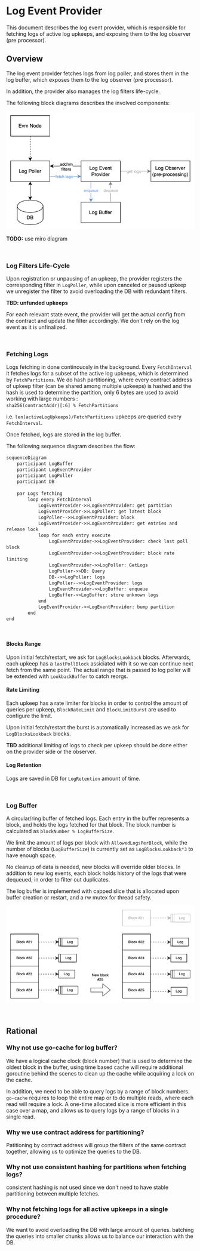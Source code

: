 # Log Event Provider

This document describes the log event provider, which is responsible for fetching logs of active log upkeeps, and exposing them to the log observer (pre processor).

## Overview

The log event provider fetches logs from log poller, 
and stores them in the log buffer, which exposes them to the 
log observer (pre processor).

In addition, the provider also manages the log filters life-cycle. 

The following block diagrams describes the involved components:

![Log Event Provider Diagram](./images/block_log_event_provider.png)

**TODO:** use miro diagram

<br />

### Log Filters Life-Cycle

Upon registration or unpausing of an upkeep, the provider registers the corresponding filter in `LogPoller`, while upon canceled or paused upkeep we unregister the filter to avoid overloading the DB with redundant filters.

**TBD: unfunded upkeeps**

For each relevant state event, the provider will get the actual config from the contract and update the filter accordingly. 
We don't rely on the log event as it is unfinalized.

<br />

### Fetching Logs

Logs fetching in done continouosly in the background.
Every `FetchInterval` it fetches logs for a subset of the active log upkeeps,
which is determined by `FetchPartitions`. We do hash partitioning, where every contract address of upkeep filter (can be shared among multiple upkeeps) is hashed and the hash is used to determine the partition, only 6 bytes are used to avoid working with large numbers : \
`sha256(contractAddr)[:6] % FetchPartitions`

i.e. `len(activeLogUpkeeps)/FetchPartitions` 
upkeeps are queried every `FetchInterval`.

Once fetched, logs are stored in the log buffer.

The following sequence diagram describes the flow:

```mermaid
sequenceDiagram
    participant LogBuffer
    participant LogEventProvider
    participant LogPoller
    participant DB

    par Logs fetching
        loop every FetchInterval
            LogEventProvider->>LogEventProvider: get partition
            LogEventProvider->>LogPoller: get latest block
            LogPoller-->>LogEventProvider: block
            LogEventProvider->>LogEventProvider: get entries and release lock 
            loop for each entry execute
                LogEventProvider->>LogEventProvider: check last poll block
                LogEventProvider->>LogEventProvider: block rate limiting
                LogEventProvider->>LogPoller: GetLogs
                LogPoller->>DB: Query
                DB-->>LogPoller: logs
                LogPoller-->>LogEventProvider: logs
                LogEventProvider->>LogBuffer: enqueue
                LogBuffer->>LogBuffer: store unknown logs
            end
            LogEventProvider->>LogEventProvider: bump partition
        end
end
```

<br />

#### Blocks Range

Upon initial fetch/restart, we ask for `LogBlocksLookback` blocks.
Afterwards, each upkeep has a `lastPollBlock` assiciated with it so we can continue next fetch from the same point.
The actual range that is passed to log poller will be extended with `LookbackBuffer` to catch reorgs.

#### Rate Limiting

Each upkeep has a rate limiter for blocks in order to control the amount of queries per upkeep, `BlockRateLimit` and `BlockLimitBurst` are used to configure the limit.

Upon initial fetch/restart the burst is automatically increased as we ask for `LogBlocksLookback` blocks.

**TBD** additional limiting of logs to check per upkeep should be done either on the provider side or the observer.

#### Log Retention

Logs are saved in DB for `LogRetention` amount of time.

<br />

### Log Buffer

A circular/ring buffer of fetched logs.
Each entry in the buffer represents a block, and holds the logs fetched for that block. The block number is calculated as `blockNumber % LogBufferSize`.

We limit the amount of logs per block with `AllowedLogsPerBlock`, while the number of blocks (`LogBufferSize`) is currently set as `LogBlocksLookback*3` to have enough space.

No cleanup of data is needed, new blocks will override older blocks. 
In addition to new log events, each block holds history of the logs that were dequeued, in order to filter out duplicates.

The log buffer is implemented with capped slice that is allocated upon buffer creation or restart, and a rw mutex for thread safety.

![Log Buffer Diagram](./images/log_buffer.png)

<br />

## Rational

### Why not use go-cache for log buffer?

We have a logical cache clock (block number) that is used to determine the oldest block in the buffer, using time based cache will require additional goroutine behind the scenes to clean up the cache while acquiring a lock on the cache.

In addition, we need to be able to query logs by a range of block numbers. 
`go-cache` requires to loop the entire map or to do multiple reads, where each read will require a lock.
A one-time allocated slice is more efficient in this case over a map, and allows us to query logs by a range of blocks in a single read.

### Why we use contract address for partitioning?

Patitioning by contract address will group the filters of the same contract together, allowing us to optimize the queries to the DB.

### Why not use consistent hashing for partitions when fetching logs?

consistent hashing is not used since we don't need to have stable partitioning between multiple fetches.

### Why not fetching logs for all active upkeeps in a single procedure?

We want to avoid overloading the DB with large amount of queries.
batching the queries into smaller chunks allows us to balance our interaction with the DB.